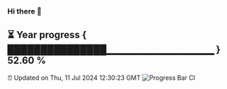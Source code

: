 ### Hi there 👋
⏳ Year progress { ███████████████▁▁▁▁▁▁▁▁▁▁▁▁▁▁▁ } 52.60 %
---
⏰ Updated on Thu, 11 Jul 2024 12:30:23 GMT
![Progress Bar CI](https://github.com/liununu/liununu/workflows/Progress%20Bar%20CI/badge.svg)
